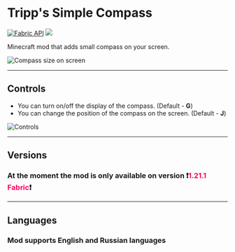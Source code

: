 # Tripp's Simple Compass

<a href="https://modrinth.com/mod/fabric-api"><img src="https://img.shields.io/badge/Requires-Fabric%20API-yellow" alt="Fabric API"></a>
<a href="https://discord.gg/NY9fpG8n9C"><img src="https://img.shields.io/badge/chat%20on-discord-%235865F2?logo=discord"></a>


Minecraft mod that adds small compass on your screen.

![Compass size on screen](https://cdn.modrinth.com/data/cached_images/352ffd6e7db77150e5e6cd2d4f60cb680dfa8228.jpeg)

___

## Controls
* You can turn on/off the display of the compass. (Default - **G**)
* You can change the position of the compass on the screen. (Default - **J**)

![Controls](https://cdn.modrinth.com/data/cached_images/ca8672f6e7fb450176dc31fc0a35059f6157bfda_0.webp)

___

## Versions
### At the moment the mod is only available on version ❗<FONT COLOR="#FF0064">**1.21.1 Fabric**</FONT>❗

___

## Languages
### Mod supports **English** and **Russian** languages